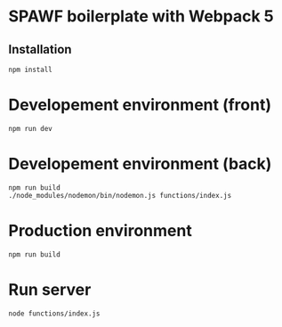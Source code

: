 # SPAWF boilerplate with Webpack 5

## Installation
```
npm install
```

# Developement environment (front)
```
npm run dev
```

# Developement environment (back)
```
npm run build
./node_modules/nodemon/bin/nodemon.js functions/index.js
```

# Production environment
```
npm run build
```

# Run server
```
node functions/index.js
```